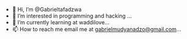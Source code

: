 - 👋 Hi, I’m @Gabrieltafadzwa
- 👀 I’m interested in programming and hacking ...
- 🌱 I’m currently learning at waddilove...
- 📫 How to reach me email me at gabrielmudyanadzo@gmail.com...

<!---
Gabrieltafadzwa/Gabrieltafadzwa is a ✨ special ✨ repository because its `README.md` (this file) appears on your GitHub profile.
You can click the Preview link to take a look at your changes.
--->
